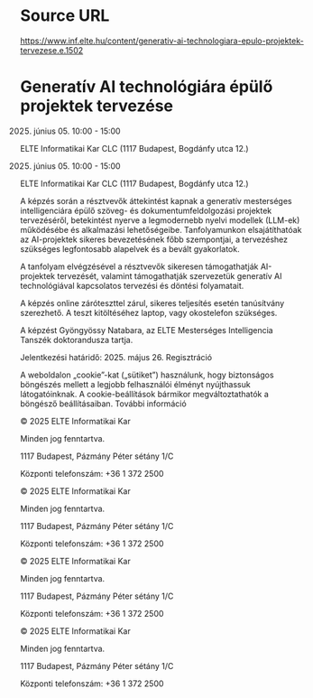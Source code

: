 # Source URL
https://www.inf.elte.hu/content/generativ-ai-technologiara-epulo-projektek-tervezese.e.1502

# Generatív AI technológiára épülő projektek tervezése
2025. június 05. 10:00
                             - 15:00

ELTE Informatikai Kar CLC (1117 Budapest, Bogdánfy utca 12.)

2025. június 05. 10:00 - 15:00

ELTE Informatikai Kar CLC (1117 Budapest, Bogdánfy utca 12.)

A képzés során a résztvevők áttekintést kapnak a generatív mesterséges intelligenciára épülő szöveg- és dokumentumfeldolgozási projektek tervezéséről, betekintést nyerve a legmodernebb nyelvi modellek (LLM-ek) működésébe és alkalmazási lehetőségeibe. Tanfolyamunkon elsajátíthatóak az AI-projektek sikeres bevezetésének főbb szempontjai, a tervezéshez szükséges legfontosabb alapelvek és a bevált gyakorlatok.

A tanfolyam elvégzésével a résztvevők sikeresen támogathatják AI-projektek tervezését, valamint támogathatják szervezetük generatív AI technológiával kapcsolatos tervezési és döntési folyamatait.

A képzés online záróteszttel zárul, sikeres teljesítés esetén tanúsítvány szerezhető. A teszt kitöltéséhez laptop, vagy okostelefon szükséges.

A képzést Gyöngyössy Natabara, az ELTE Mesterséges Intelligencia Tanszék doktorandusza tartja.

Jelentkezési határidő: 2025. május 26.
Regisztráció

A weboldalon „cookie”-kat („sütiket”) használunk, hogy biztonságos böngészés mellett a legjobb felhasználói élményt nyújthassuk látogatóinknak. A cookie-beállítások bármikor megváltoztathatók a böngésző beállításaiban. További információ

© 2025 ELTE Informatikai Kar

Minden jog fenntartva.

1117 Budapest, Pázmány Péter sétány 1/C

Központi telefonszám: +36 1 372 2500

© 2025 ELTE Informatikai Kar

Minden jog fenntartva.

1117 Budapest, Pázmány Péter sétány 1/C

Központi telefonszám: +36 1 372 2500

© 2025 ELTE Informatikai Kar

Minden jog fenntartva.

1117 Budapest, Pázmány Péter sétány 1/C

Központi telefonszám: +36 1 372 2500

© 2025 ELTE Informatikai Kar

Minden jog fenntartva.

1117 Budapest, Pázmány Péter sétány 1/C

Központi telefonszám: +36 1 372 2500